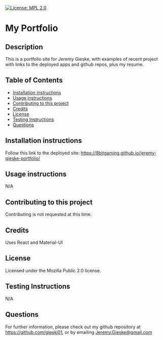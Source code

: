 
[![License: MPL 2.0](https://img.shields.io/badge/License-MPL_2.0-brightgreen.svg)](https://opensource.org/licenses/MPL-2.0)
# My Portfolio

## Description
This is a portfolio site for Jeremy Gieske, with examples of recent project with links to the deployed apps and github repos, plus my resume.

## Table of Contents
* [Installation instructions ](#Installation-instructions)
* [Usage instructions ](#Usage-instructions)
* [Contributing to this project ](#Contributing-to-this-project)
* [Credits](#Credits)
* [License](#License)
* [Testing Instructions](#Testing-Instructions)
* [Questions](#Questions)


## Installation instructions 
Follow this link to the deployed site: https://8bitgaming.github.io/jeremy-gieske-portfolio/

## Usage instructions 
N/A

## Contributing to this project
Contributing is not requested at this time.

## Credits
Uses React and Material-UI

## License
Licensed under the Mozilla Public 2.0 license.

## Testing Instructions
N/A

## Questions
For further information, please check out my github repository at https://github.com/gieskj01, or by emailing [Jeremy.Gieske@gmail.com](mailto:Jeremy.Gieske@gmail.com)
